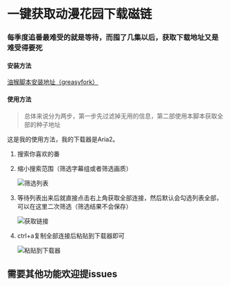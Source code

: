 # 一键获取动漫花园下载磁链
### 每季度追番最难受的就是等待，而囤了几集以后，获取下载地址又是难受得要死

#### 安装方法

   [油猴脚本安装地址（greasyfork）](https://greasyfork.org/zh-CN/scripts/448284-%E4%B8%80%E9%94%AE%E8%8E%B7%E5%8F%96%E5%8A%A8%E6%BC%AB%E8%8A%B1%E5%9B%AD%E4%B8%8B%E8%BD%BD%E7%A3%81%E9%93%BE)

#### 使用方法
> 总体来说分为两步，第一步先过滤掉无用的信息，第二部使用本脚本获取全部的种子地址

这是我的使用方法，我的下载器是Aria2。
1. 搜索你喜欢的番
2. 缩小搜索范围（筛选字幕组或者筛选画质）

    ![筛选列表](https://raw.githubusercontent.com/LiuZiYang1/GetDmhyDownloadUrl/main/1.jpg "筛选列表")

3. 等待列表出来后就直接点击右上角获取全部连接，然后默认会勾选列表全部，可以在这里二次筛选（筛选结果不会保存）

    ![获取链接](https://raw.githubusercontent.com/LiuZiYang1/GetDmhyDownloadUrl/main/Snipaste_2022-12-08_14-15-00.png "获取链接并筛选")

4. ctrl+a复制全部连接后粘贴到下载器即可

    ![粘贴到下载器](https://raw.githubusercontent.com/LiuZiYang1/GetDmhyDownloadUrl/main/3.jpg "粘贴到下载器")


## 需要其他功能欢迎提issues
